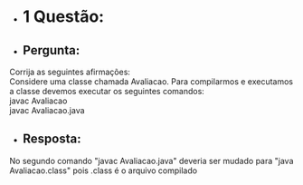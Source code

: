 
* # 1 Questão:  

* ## Pergunta:

Corrija as seguintes afirmações:  
Considere uma classe chamada Avaliacao. Para compilarmos e executamos a classe devemos executar os seguintes comandos:  
javac Avaliacao  
javac Avaliacao.java

* ## Resposta:
No segundo comando "javac Avaliacao.java" deveria ser mudado para "java Avaliacao.class" pois .class é o arquivo compilado
